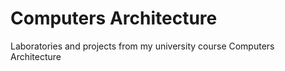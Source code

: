 # Computers Architecture

Laboratories and projects from my university course Computers Architecture
